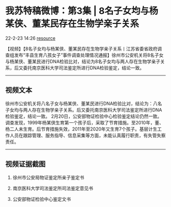 
# 我苏特稿微博：第3集 | 8名子女均与杨某侠、董某民存在生物学亲子关系
22-2-23 14:26 [resource](https://weibo.com/7474091977/LgNGihqEq)


【视频】【8名子女均与杨某侠、董某民存在生物学亲子关系丨江苏省委省政府调查组发布“丰县生育八孩女子”事件调查处理情况通报】徐州市公安机关将8名子女与杨某侠、董某民进行DNA检验比对，结论为8名子女均与两人存在生物学亲子关系，后又委托南京医科大学司法鉴定所进行DNA检验鉴定，结论一致。

---------

## 视频文本

徐州市公安机关将八名子女与杨某侠、董某民进行DNA检验比对，结论为：八名子女均与两人存在生物学亲子关系。后又委托南京医科大学司法鉴定所进行DNA检验鉴定，结论一致。
2月20日，公安部物证检验中心检验鉴定结论仍然一致。
调查发现，1999年杨某侠生育第一个孩子后，采取了节育措施。至2010年，董、杨二人未生育。后节育措施失效，2011年至2020年又生育7个孩子。基层计生工作人员在跟踪管理、服务指导、信息采集等方面，未能认真履行职责，有失管失察责任。


--------
## 视频证据截图

1. 徐州市公安局物证鉴定所亲子鉴定书

2. 南京医科大学司法鉴定所司法鉴定意见书

3. 公安部物证检验中心鉴定文书

